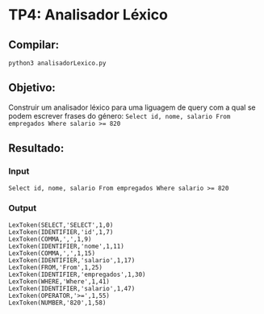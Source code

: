 # TP4: Analisador Léxico

## Compilar:
```
python3 analisadorLexico.py
```

## Objetivo:
Construir um analisador léxico para uma liguagem de query com a qual se podem escrever frases do género:
`Select id, nome, salario From empregados Where salario >= 820`
  
[^2]: O programa inicia com o comportamento "On" ligado.

## Resultado:

### Input

```
Select id, nome, salario From empregados Where salario >= 820
```

### Output

```
LexToken(SELECT,'SELECT',1,0)
LexToken(IDENTIFIER,'id',1,7)
LexToken(COMMA,',',1,9)
LexToken(IDENTIFIER,'nome',1,11)
LexToken(COMMA,',',1,15)
LexToken(IDENTIFIER,'salario',1,17)
LexToken(FROM,'From',1,25)
LexToken(IDENTIFIER,'empregados',1,30)
LexToken(WHERE,'Where',1,41)
LexToken(IDENTIFIER,'salario',1,47)
LexToken(OPERATOR,'>=',1,55)
LexToken(NUMBER,'820',1,58)
```